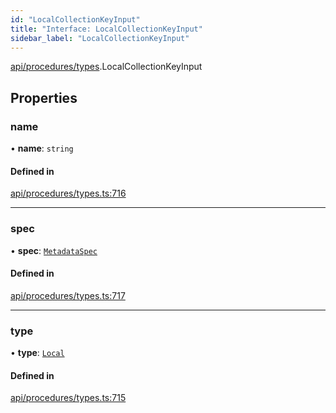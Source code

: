 ```yaml
---
id: "LocalCollectionKeyInput"
title: "Interface: LocalCollectionKeyInput"
sidebar_label: "LocalCollectionKeyInput"
---
```


[api/procedures/types](../../../../../modules/API/Procedures/Types/Types.md).LocalCollectionKeyInput

## Properties

### name

• **name**: `string`

#### Defined in

[api/procedures/types.ts:716](https://github.com/PolymeshAssociation/polymesh-sdk/blob/c53723bab/src/api/procedures/types.ts#L716)

___

### spec

• **spec**: [`MetadataSpec`](../../../Entities/MetadataEntry/Types/MetadataSpec/MetadataSpec.md)

#### Defined in

[api/procedures/types.ts:717](https://github.com/PolymeshAssociation/polymesh-sdk/blob/c53723bab/src/api/procedures/types.ts#L717)

___

### type

• **type**: [`Local`](../../../../../enums/API/Entities/MetadataEntry/Types/MetadataType/MetadataType.md#local)

#### Defined in

[api/procedures/types.ts:715](https://github.com/PolymeshAssociation/polymesh-sdk/blob/c53723bab/src/api/procedures/types.ts#L715)

